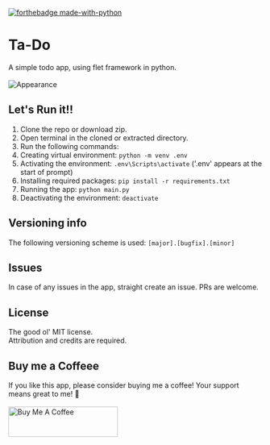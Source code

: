 [![forthebadge made-with-python](http://ForTheBadge.com/images/badges/made-with-python.svg)](https://www.python.org/)

# Ta-Do
A simple todo app, using flet framework in python.
<br><br>
![Appearance](https://github.com/taaaf11/Ta-Do/assets/109919009/3dddaf9c-ba60-4aea-af82-1d8349e664ef)
<br>


## Let's Run it!!
1. Clone the repo or download zip.
2. Open terminal in the cloned or extracted directory.
3. Run the following commands:
4. Creating virtual environment: `python -m venv .env`
5. Activating the environment: `.env\Scripts\activate` ('.env' appears at the start of prompt)
6. Installing required packages: `pip install -r requirements.txt`
7. Running the app: `python main.py`
8. Deactivating the environment: `deactivate`


## Versioning info
The following versioning scheme is used:
`[major].[bugfix].[minor]`

## Issues
In case of any issues in the app, straight create an issue. PRs are welcome.

## License
The good ol' MIT license. <br> Attribution and credits are required.

## Buy me a Coffeee
If you like this app, please consider buying me a coffee! Your support means great to me! 🤍
<br><br>
<a href="https://www.buymeacoffee.com/tafu__" target="_blank"><img src="https://cdn.buymeacoffee.com/buttons/v2/default-green.png" alt="Buy Me A Coffee" style="height: 60px !important;width: 217px !important;" ></a>
